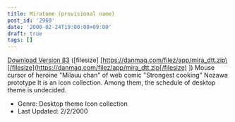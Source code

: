 ```yaml
---
title: Miratome (provisional name)
post_id: '2960'
date: '2000-02-24T19:00:00+09:00'
draft: true
tags: []
---
```


[Download Version β3](https://danmaq.com/filez/app/mira_dtt.zip) (\[filesize\] [https://danmaq.com/filez/app/mira_dtt.zip\[/filesize](https://danmaq.com/filez/app/mira_dtt.zip[/filesize) \]) Mouse cursor of heroine "Milauu chan" of web comic "Strongest cooking" Nozawa prototype It is an icon collection. Among them, the schedule of desktop theme is undecided.

*   Genre: Desktop theme Icon collection
*   Last Updated: 2/2/2000
